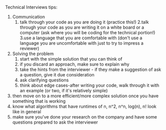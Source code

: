 
Technical Interviews
tips:

1. Communication
    1. talk through your code as you are doing it (practice this!)
    2.talk through your code as you are writing it on a white board or a computer (ask where you will be coding for the technical portion!)
    3.use a language that you are comfortable with (don't use a language you are uncomfortable with just to try to impress a reviewer)
2. Solving the problem 
    1. start with the simple solution that you can think of
    2. if you discard an approach, make sure to explain why
    3. take the hints from the interviewer - if they make a suggestion of ask a question, give it due consideration
    4. ask clarifying questions
    5. think about edge cases-after writing your code, walk through it with an example (or two, if it's relatively simple)
3. then move on to a more efficient/more complex solution once you have something that is working
4. know what algorithms that have runtimes of n, n^2, n^n, log(n), n! look like in general
5. make sure you've done your research on the company and have some questions prepared to ask the interviewer



